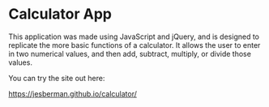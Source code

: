 # Calculator App

This application was made using JavaScript and jQuery, and is designed to replicate the more basic functions of a calculator.  It allows the user to enter in two numerical values, and then add, subtract, multiply, or divide those values.

You can try the site out here:

https://jesberman.github.io/calculator/
